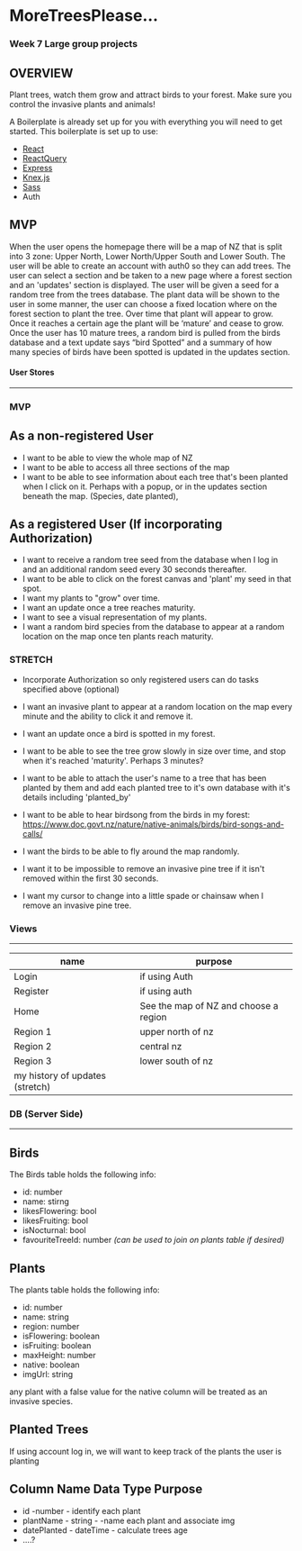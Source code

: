 # MoreTreesPlease...
### Week 7 Large group projects

## OVERVIEW

Plant trees, watch them grow and attract birds to your forest. Make sure you control the invasive plants and animals!

A Boilerplate is already set up for you with everything you will need to get started. This boilerplate is set up to use:

* [React](https://reactjs.org/docs/getting-started.html)
* [ReactQuery](https://tanstack.com/query/v4/docs/react/overview) 
* [Express](https://expressjs.com/en/api.html)
* [Knex.js](https://knexjs.org/)
* [Sass](https://sass-lang.com/)
* Auth



## MVP 
When the user opens the homepage there will be a map of NZ that is split into 3 zone: Upper North, Lower North/Upper South and Lower South. 
The user will be able to create an account with auth0 so they can add trees.
The user can select a section and be taken to a new page where a forest section and an 'updates' section is displayed.  The user will be given a seed for a random tree from the trees database. The plant data will be shown to the user in some manner, the user can choose a fixed location where on the forest section to plant the tree.
Over time that plant will appear to grow. Once it reaches a certain age the plant will be ‘mature’ and cease to grow. 
Once the user has 10 mature trees, a random bird is pulled from the birds database and a text update says “bird Spotted” and a summary of how many species of birds have been spotted is updated in the updates section.

#### User Stores
------------------------------------------------------------------------------------------

### MVP

## As a non-registered User
 - I want to be able to view the whole map of NZ
 - I want to be able to access all three sections of the map
 - I want to be able to see information about each tree that's been planted when I click on it. Perhaps with a popup, or in the updates section beneath the map. (Species, date planted),

## As a registered User (If incorporating Authorization)
- I want to receive a random tree seed from the database when I log in and an additional random seed every 30 seconds thereafter.
- I want to be able to click on the forest canvas and 'plant' my seed in that spot.
- I want my plants to "grow" over time.
- I want an update once a tree reaches maturity.
- I want to see a visual representation of my plants.
- I want a random bird species from the database to appear at a random location on the map once ten plants reach maturity.


### STRETCH

- Incorporate Authorization so only registered users can do tasks specified above (optional)
- I want an invasive plant to appear at a random location on the map every minute and the ability to click it and remove it. 
- I want an update once a bird is spotted in my forest.
- I want to be able to see the tree grow slowly in size over time, and stop when it's reached 'maturity'. Perhaps 3 minutes?
- I want to be able to attach the user's name to a tree that has been planted by them and add each planted tree to it's own database with it's details including 'planted_by'
- I want to be able to hear birdsong from the birds in my forest:
      https://www.doc.govt.nz/nature/native-animals/birds/bird-songs-and-calls/
- I want the birds to be able to fly around the map randomly.

- I want it to be impossible to remove an invasive pine tree if it isn't removed within the first 30 seconds.
- I want my cursor to change into a little spade or chainsaw when I remove an invasive pine tree.

### Views 
------------------------------------------------------------------------------------------

| name | purpose |
| --- | --- |
| Login | if using Auth |
| Register | if using auth|
| Home | See the map of NZ and choose a region |
| Region 1 | upper north of nz |
| Region 2| central nz|
| Region 3| lower south of nz |
| my history of updates (stretch)|

### DB (Server Side)
------------------------------------------------------------------------------------------
## Birds
The Birds table holds the following info:
- id: number 
- name: stirng 
- likesFlowering: bool
- likesFruiting: bool
- isNocturnal: bool
- favouriteTreeId: number _(can be used to join on plants table if desired)_

## Plants
The plants table holds the following info:

  - id: number
  - name: string
  - region: number
  - isFlowering: boolean
  - isFruiting: boolean
  - maxHeight: number
  - native: boolean
  - imgUrl: string

any plant with a false value for the native column will be treated as an invasive species.


## Planted Trees
If using account log in, we will want to keep track of the plants the user is planting

Column Name   Data Type   Purpose
-----------------------------------
- id  -number - identify each plant
- plantName - string - -name each plant and associate img
- datePlanted - dateTime - calculate trees age
- ....?
